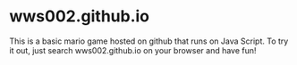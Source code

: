 # wws002.github.io

This is a basic mario game hosted on github that runs on Java Script. To try it out, just search wws002.github.io on your browser and have fun!
